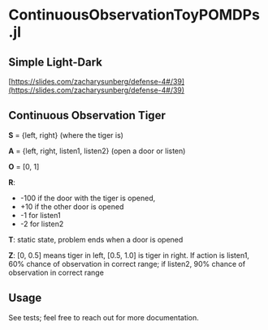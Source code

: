 # ContinuousObservationToyPOMDPs.jl

## Simple Light-Dark

[https://slides.com/zacharysunberg/defense-4#/39](https://slides.com/zacharysunberg/defense-4#/39)

## Continuous Observation Tiger

**S** = {left, right} (where the tiger is)

**A** = {left, right, listen1, listen2} (open a door or listen)

**O** = [0, 1]

**R**:
- -100 if the door with the tiger is opened,
- +10 if the other door is opened
- -1 for listen1
- -2 for listen2

**T**: static state, problem ends when a door is opened

**Z**: [0, 0.5] means tiger in left, [0.5, 1.0] is tiger in right. If action is listen1, 60% chance of observation in correct range; if listen2, 90% chance of observation in correct range

## Usage

See tests; feel free to reach out for more documentation.
